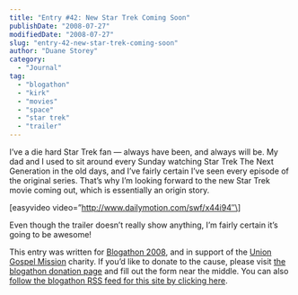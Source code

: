 ```yaml
---
title: "Entry #42: New Star Trek Coming Soon"
publishDate: "2008-07-27"
modifiedDate: "2008-07-27"
slug: "entry-42-new-star-trek-coming-soon"
author: "Duane Storey"
category:
  - "Journal"
tag:
  - "blogathon"
  - "kirk"
  - "movies"
  - "space"
  - "star trek"
  - "trailer"
---
```


I’ve a die hard Star Trek fan — always have been, and always will be. My dad and I used to sit around every Sunday watching Star Trek The Next Generation in the old days, and I’ve fairly certain I’ve seen every episode of the original series. That’s why I’m looking forward to the new Star Trek movie coming out, which is essentially an origin story.

\[easyvideo video=”http://www.dailymotion.com/swf/x44i94″\]

Even though the trailer doesn’t really show anything, I’m fairly certain it’s going to be awesome!

This entry was written for [Blogathon 2008](http://www.migratorynerd.com/tag/blogathon), and in support of the [Union Gospel Mission](http://ugm.ca) charity. If you’d like to donate to the cause, please visit [the blogathon donation page](http://miss604.com/blogathon) and fill out the form near the middle. You can also [follow the blogathon RSS feed for this site by clicking here](http://www.migratorynerd.com/tag/blogathon/feed).